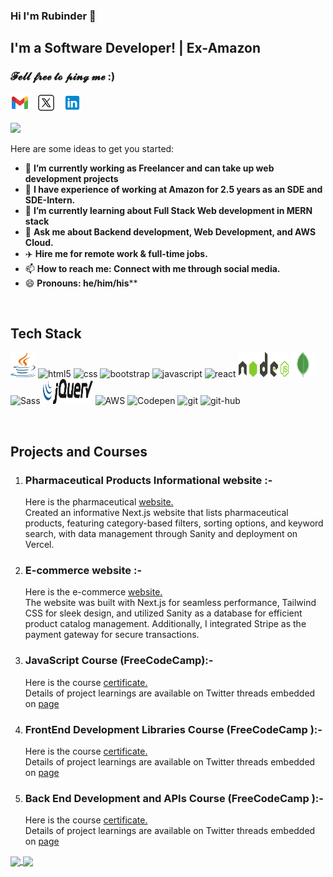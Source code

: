 ### Hi I'm Rubinder 👋

## I'm a Software Developer! | Ex-Amazon

### 𝓕𝓮𝓵𝓵 𝓯𝓻𝓮𝓮 𝓽𝓸 𝓹𝓲𝓷𝓰 𝓶𝓮 :)
<p align='left'>
    <a href="mailto:robinsandhu1857@gmail.com"><img height="30" src="./assets/gmail-48.png"></a>&nbsp;&nbsp;
    <a href="https://twitter.com/SinghRubinder13"><img height="30" src="./assets/twitterx-50.png"></a>&nbsp;&nbsp;
    <a href="https://www.linkedin.com/in/rubindersingh21/"><img height="30" src="./assets/linkedin-48.png"></a>&nbsp;
    </p>

![](https://komarev.com/ghpvc/?username=rubindersinghsandhu)

Here are some ideas to get you started:

- 🔭 **I’m currently working as Freelancer and can take up web development projects**
- 🔭 **I have experience of working at Amazon for 2.5 years as an SDE and SDE-Intern.**
- 🌱 **I’m currently learning about Full Stack Web development in MERN stack**
- 💬 **Ask me about Backend development, Web Development, and AWS Cloud.**
- ✈️ **Hire me for remote work & full-time jobs.**
- 📫 **How to reach me: Connect with me through social media.**
- 😄 **Pronouns: he/him/his**** 


<br>
<h2 align="left">Tech Stack</h2>
<p align="left">
 <img src="https://raw.githubusercontent.com/gilbarbara/logos/master/logos/java.svg" alt="css3" width="40" height="40"/>
<img src="https://raw.githubusercontent.com/gilbarbara/logos/master/logos/html-5.svg" alt="html5" width="40" height="40"/> 
<img src="https://cdn-icons-png.flaticon.com/512/888/888847.png" alt="css" width="40" height="40"/> 
<img src="https://raw.githubusercontent.com/gilbarbara/logos/master/logos/bootstrap.svg" alt="bootstrap" width="40" height="40"/>
<img src="https://raw.githubusercontent.com/gilbarbara/logos/master/logos/javascript.svg" alt="javascript" width="40" height="40"/>
<img src="https://raw.githubusercontent.com/gilbarbara/logos/master/logos/react.svg" alt="react" width="40" height="40"/> 
<img src="https://raw.githubusercontent.com/gilbarbara/logos/master/logos/nodejs.svg" alt="NodeJs" width="80" height="40"/> 
<img src="./assets/mongodb-24.png" alt="Mongo DB" width="40" height="40"/>
<img src="https://raw.githubusercontent.com/gilbarbara/logos/master/logos/sass.svg" alt="Sass" width="80" height="40"/> 
<img src="https://raw.githubusercontent.com/gilbarbara/logos/master/logos/jquery.svg" alt="JQuery" width="80" height="40"/> 
<img src="https://raw.githubusercontent.com/gilbarbara/logos/master/logos/aws.svg" alt="AWS" width="80" height="40"/> 
<img src="https://raw.githubusercontent.com/gilbarbara/logos/master/logos/codepen.svg" alt="Codepen" width="80" height="40"/>
<img src="https://git-scm.com/images/logos/2color-lightbg@2x.png" alt="git" width="70" height="40"/> 
<img src="https://github.githubassets.com/images/modules/logos_page/GitHub-Mark.png" alt="git-hub" width="40" height="40"/> 
</p>

<br>
<h2 align="left">Projects and Courses</h2>
<p align="left">
<ol>
<li><h4><h3>Pharmaceutical Products Informational website :-</h3> Here is the pharmaceutical <a href="https://torranto-welcome.vercel.app/"> website.</a> <br>
Created an informative Next.js website that lists pharmaceutical products, featuring category-based filters, sorting options, and keyword search, with data management through Sanity and deployment on Vercel.</h4>
</li>
<li><h4><h3>E-commerce website :-</h3> Here is the e-commerce <a href="https://e-commerce-khareedo.vercel.app"> website.</a> <br>
The website was built with Next.js for seamless performance, Tailwind CSS for sleek design, and utilized Sanity as a database for efficient product catalog management. Additionally, I integrated Stripe as the payment gateway for secure transactions.</h4>
</li>
<li><h4><h3>JavaScript Course (FreeCodeCamp):-</h3> Here is the course <a href="https://www.freecodecamp.org/certification/fcc59c43aaa-f8e1-479a-a970-8c05554e29ff/javascript-algorithms-and-data-structures"> certificate.</a> <br>
Details of project learnings are available on Twitter threads embedded on <a href="./html/javascriptCourse.html" >page</a></h4>
</li>
<li><h4><h3>FrontEnd Development Libraries Course (FreeCodeCamp ):-</h3> Here is the course <a href="https://www.freecodecamp.org/certification/fcc59c43aaa-f8e1-479a-a970-8c05554e29ff/front-end-development-libraries"> certificate.</a> <br>
Details of project learnings are available on Twitter threads embedded on <a href="./html/frontendLibrariesCourse.html" >page</a></h4>
</li>
<li><h4><h3>Back End Development and APIs Course (FreeCodeCamp ):-</h3> Here is the course <a href="https://www.freecodecamp.org/certification/fcc59c43aaa-f8e1-479a-a970-8c05554e29ff/back-end-development-and-apis"> certificate.</a> <br>
Details of project learnings are available on Twitter threads embedded on <a href="./html/backendDevelopmentCourse.html" >page</a></h4>
</li>
</ol>
</p>

<a href="https://rubindersinghsandhu.github.io">
  <img src="https://github-readme-stats.vercel.app/api?username=rubindersinghsandhu&count_private=true" align="center"/>
</a>
<a href="https://rubindersinghsandhu.github.io">
  <img src="https://github-readme-stats.vercel.app/api/top-langs/?username=rubindersinghsandhu&layout=compact" align="center"/>
</a>

